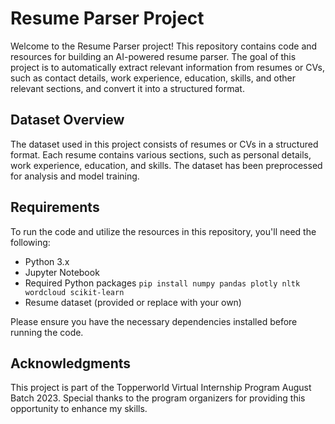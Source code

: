 # Resume Parser Project

Welcome to the Resume Parser project! This repository contains code and resources for building an AI-powered resume parser. The goal of this project is to automatically extract relevant information from resumes or CVs, such as contact details, work experience, education, skills, and other relevant sections, and convert it into a structured format.

## Dataset Overview

The dataset used in this project consists of resumes or CVs in a structured format. Each resume contains various sections, such as personal details, work experience, education, and skills. The dataset has been preprocessed for analysis and model training.

## Requirements

To run the code and utilize the resources in this repository, you'll need the following:

- Python 3.x
- Jupyter Notebook
- Required Python packages
  `
    pip install numpy pandas plotly nltk wordcloud scikit-learn
  `
- Resume dataset (provided or replace with your own)

Please ensure you have the necessary dependencies installed before running the code.

## Acknowledgments
This project is part of the Topperworld Virtual Internship Program August Batch 2023. Special thanks to the program organizers for providing this opportunity to enhance my skills.
